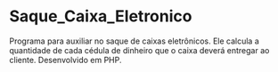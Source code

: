 # Saque_Caixa_Eletronico
Programa para auxiliar no saque de caixas eletrônicos. Ele calcula a quantidade de cada cédula de dinheiro que o caixa deverá entregar ao cliente. Desenvolvido em PHP.
